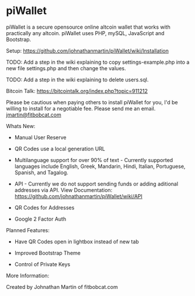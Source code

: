 piWallet
========

piWallet is a secure opensource online altcoin wallet that works with practically any altcoin. piWallet uses PHP, mySQL, JavaScript and Bootstrap. 

Setup: https://github.com/johnathanmartin/piWallet/wiki/Installation

TODO: Add a step in the wiki explaining to copy settings-example.php into a new file settings.php and then change the values.

TODO: Add a step in the wiki explaining to delete users.sql.

Bitcoin Talk: https://bitcointalk.org/index.php?topic=911212

Please be cautious when paying others to install piWallet for you, I'd be willing to install for a negotiable fee. Please send me an email. jmartin@fitbobcat.com

Whats New:

- Manual User Reserve

- QR Codes use a local generation URL 

- Multilanguage support for over 90% of text - Currently supported languages include English, Greek, Mandarin, Hindi, Italian, Portuguese, Spanish, and Tagalog.

- API - Currently we do not support sending funds or adding aditional addresses via API. View Documentation: https://github.com/johnathanmartin/piWallet/wiki/API

- QR Codes for Addresses

- Google 2 Factor Auth


Planned Features:
- Have QR Codes open in lightbox instead of new tab

- Improved Bootstrap Theme 

- Control of Private Keys

More Information:

Created by Johnathan Martin of fitbobcat.com
